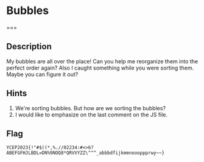 # Bubbles
===

## Description
My bubbles are all over the place! Can you help me reorganize them into the perfect order again? Also I caught something while you were sorting them. Maybe you can figure it out?

## Hints
1. We're sorting bubbles. But how are we sorting the bubbles?
2. I would like to emphasize on the last comment on the JS file.

## Flag
```
YCEP2023{!"#$((*,%.//02234:#<>6?ABEFGFHJLBDL=DN%9NOQ8*QRVVYZZ\^^^_abbbdfijkmmnoooppprwy~~}
```